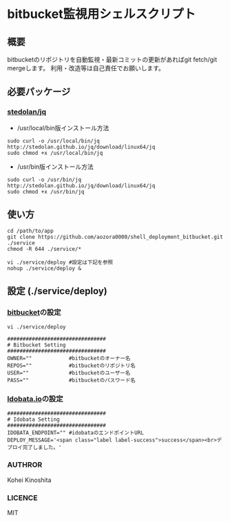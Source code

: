 # bitbucket監視用シェルスクリプト

## 概要
bitbucketのリポジトリを自動監視・最新コミットの更新があればgit fetch/git mergeします。
利用・改造等は自己責任でお願いします。

## 必要パッケージ

### [stedolan/jq](https://github.com/stedolan/jq)

- /usr/local/bin版インストール方法
```
sudo curl -o /usr/local/bin/jq http://stedolan.github.io/jq/download/linux64/jq
sudo chmod +x /usr/local/bin/jq
```

- /usr/bin版インストール方法
```
sudo curl -o /usr/bin/jq http://stedolan.github.io/jq/download/linux64/jq
sudo chmod +x /usr/bin/jq
```

## 使い方
```
cd /path/to/app
git clone https://github.com/aozora0000/shell_deployment_bitbucket.git ./service
chmod -R 644 ./service/*

vi ./service/deploy #設定は下記を参照
nohup ./service/deploy &
```
## 設定 (./service/deploy)
### [bitbucket](https://bitbucket.org/)の設定
```
vi ./service/deploy

################################
# Bitbucket Setting
################################
OWNER=""            #bitbucketのオーナー名
REPOS=""            #bitbucketのリポジトリ名
USER=""             #bitbucketのユーザー名
PASS=""             #bitbucketのパスワード名
```

### [Idobata.io](https://idobata.io/)の設定
```
################################
# Idobata Setting
################################
IDOBATA_ENDPOINT="" #idobataのエンドポイントURL
DEPLOY_MESSAGE='<span class="label label-success">success</span><br>デプロイ完了しました。'
```

### AUTHROR
Kohei Kinoshita

### LICENCE
MIT
